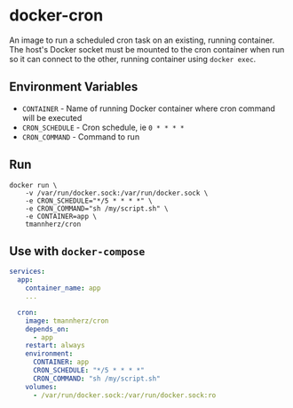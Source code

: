 # docker-cron

An image to run a scheduled cron task on an existing, running container. The host's Docker socket must be mounted to the cron container when run so it can connect to the other, running container using `docker exec`.

## Environment Variables

* `CONTAINER` - Name of running Docker container where cron command will be executed
* `CRON_SCHEDULE` - Cron schedule, ie `0 * * * *`
* `CRON_COMMAND` - Command to run

## Run

```shell
docker run \
    -v /var/run/docker.sock:/var/run/docker.sock \
    -e CRON_SCHEDULE="*/5 * * * *" \
    -e CRON_COMMAND="sh /my/script.sh" \
    -e CONTAINER=app \
    tmannherz/cron
```

## Use with `docker-compose`

```yaml
services:
  app:
    container_name: app
    ...

  cron:
    image: tmannherz/cron
    depends_on:
      - app
    restart: always
    environment:
      CONTAINER: app
      CRON_SCHEDULE: "*/5 * * * *"
      CRON_COMMAND: "sh /my/script.sh"
    volumes:
      - /var/run/docker.sock:/var/run/docker.sock:ro   
```
